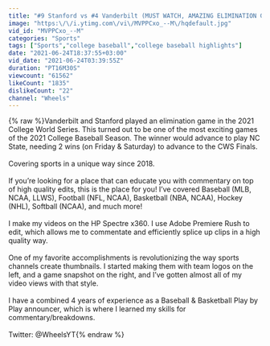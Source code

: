 ```yaml
---
title: "#9 Stanford vs #4 Vanderbilt (MUST WATCH, AMAZING ELIMINATION GAME!) | 2021 College World Series"
image: "https:\/\/i.ytimg.com\/vi\/MVPPCxo_--M\/hqdefault.jpg"
vid_id: "MVPPCxo_--M"
categories: "Sports"
tags: ["Sports","college baseball","college baseball highlights"]
date: "2021-06-24T18:37:55+03:00"
vid_date: "2021-06-24T03:39:55Z"
duration: "PT16M30S"
viewcount: "61562"
likeCount: "1835"
dislikeCount: "22"
channel: "Wheels"
---
```

{% raw %}Vanderbilt and Stanford played an elimination game in the 2021 College World Series. This turned out to be one of the most exciting games of the 2021 College Baseball Season. The winner would advance to play NC State, needing 2 wins (on Friday &amp; Saturday) to advance to the CWS Finals.<br /><br />Covering sports in a unique way since 2018. <br /><br />If you’re looking for a place that can educate you with commentary on top of high quality edits, this is the place for you! I’ve covered Baseball (MLB, NCAA, LLWS), Football (NFL, NCAA), Basketball (NBA, NCAA), Hockey (NHL), Softball (NCAA), and much more!<br /><br />I make my videos on the HP Spectre x360. I use Adobe Premiere Rush to edit, which allows me to commentate and efficiently splice up clips in a high quality way.<br /><br />One of my favorite accomplishments is revolutionizing the way sports channels create thumbnails. I started making them with team logos on the left, and a game snapshot on the right, and I’ve gotten almost all of my video views with that style.<br /><br />I have a combined 4 years of experience as a Baseball &amp; Basketball Play by Play announcer, which is where I learned my skills for commentary/breakdowns.<br /><br />Twitter: @WheelsYT{% endraw %}

